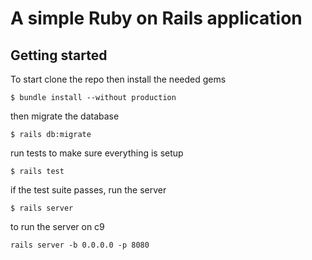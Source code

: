 # A simple Ruby on Rails application

## Getting started

To start clone the repo then install the needed gems

```
$ bundle install --without production
```

then migrate the database
```
$ rails db:migrate
```

run tests to make sure everything is setup
```
$ rails test
```

if the test suite passes, run the server
```
$ rails server
```

to run the server on c9
```
rails server -b 0.0.0.0 -p 8080
```